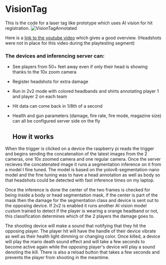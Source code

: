 # VisionTag

This is the code for a laser tag like prototype which uses AI vision for hit registration. 
![VisionTagAnnotated](https://github.com/user-attachments/assets/6c770c54-26a1-4179-a318-f5274d852153)

Here is a [link to the youtube video](https://youtu.be/RA7jHUNauQk) which gives a good overview. (Headshots were not in place for this video during the playtesting segment)

### The devices and inferencing server can:
- See players from 50+ feet away even if only their head is showing thanks to the 10x zoom camera
- Register headshots for extra damage
- Run in 2v2 mode with colored headbands and shirts annotating player 1 and player 2 on each team
- Hit data can come back in 1/8th of a second
- Health and gun parameters (damage, fire rate, fire mode, magazine size) can all be configured server side on the fly

  ## How it works
When the trigger is clicked on a device the raspberry pi reads the trigger and begins sending the concatenation of the latest images from the 2 cameras, one 10x zoomed camera and one regular camera. Once the server recieves the concatenated image it runs a segmentation inference on it from a model I fine tuned. The model is based on the yolov8-segmentation-nano model and the fine tuning was to have a head annotation as well as body so that headshots could be detected with fast inference times on my laptop.

Once the inference is done the center of the two frames is checked for being inside a body or head segmentation mask, if the center is part of the mask then the damage for the segmentation class and device is sent out to the opposing device. If 2v2 is enabled it runs another AI vision model custom trained to detect if the player is wearing a orange headband or not, this classification determines which of the 2 players the damage goes to.

The shooting device will make a sound that notifying that they hit the opposing player. The player hit will have the handle of their device vibrate as well as their health light dimming or changing color. Once killed, a device will play the mario death sound effect and will take a few seconds to become active again while the opposing player's device will play a sound denoting the kill. There is also a reload button that takes a few seconds and prevents the player from shooting in the meantime.
